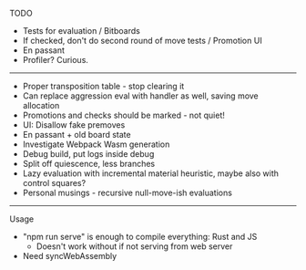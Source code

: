 TODO

- Tests for evaluation
/ Bitboards
- If checked, don't do second round of move tests
/ Promotion UI
- En passant
- Profiler? Curious.

--------------------------------------------------

- Proper transposition table - stop clearing it
- Can replace aggression eval with handler as well, saving move allocation
- Promotions and checks should be marked - not quiet!
- UI: Disallow fake premoves
- En passant + old board state
- Investigate Webpack Wasm generation
- Debug build, put logs inside debug
- Split off quiescence, less branches
- Lazy evaluation with incremental material heuristic, maybe also with control squares?
- Personal musings - recursive null-move-ish evaluations  

--------------------------------------------------

Usage

- "npm run serve" is enough to compile everything: Rust and JS
    - Doesn't work without if not serving from web server
- Need syncWebAssembly
